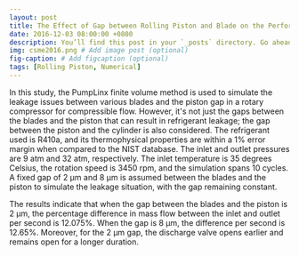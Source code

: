 ```yaml
---
layout: post
title: The Effect of Gap between Rolling Piston and Blade on the Performance of a Rotary Compressor, CSME, 2016.
date: 2016-12-03 08:00:00 +0800
description: You’ll find this post in your `_posts` directory. Go ahead and edit it and re-build the site to see your changes. # Add post description (optional)
img: csme2016.png # Add image post (optional)
fig-caption: # Add figcaption (optional)
tags: [Rolling Piston, Numerical]
---
```

In this study, the PumpLinx finite volume method is used to simulate the leakage issues between various blades and the piston gap in a rotary compressor for compressible flow. However, it's not just the gaps between the blades and the piston that can result in refrigerant leakage; the gap between the piston and the cylinder is also considered. The refrigerant used is R410a, and its thermophysical properties are within a 1% error margin when compared to the NIST database. The inlet and outlet pressures are 9 atm and 32 atm, respectively. The inlet temperature is 35 degrees Celsius, the rotation speed is 3450 rpm, and the simulation spans 10 cycles. A fixed gap of 2 μm and 8 μm is assumed between the blades and the piston to simulate the leakage situation, with the gap remaining constant.

The results indicate that when the gap between the blades and the piston is 2 μm, the percentage difference in mass flow between the inlet and outlet per second is 12.075%. When the gap is 8 μm, the difference per second is 12.65%. Moreover, for the 2 μm gap, the discharge valve opens earlier and remains open for a longer duration.
